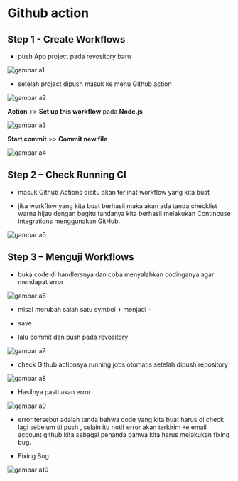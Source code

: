 # Github action

## Step 1 - Create Workflows

- push App project pada revository baru

![gambar a1](assets/a1.png)

- setelah project dipush masuk ke menu Github action

![gambar a2](assets/a2.png)

**Action** >> **Set up this workflow** pada **Node.js**

![gambar a3](assets/a3.png)

**Start commit** >> **Commit new file**

![gambar a4](assets/a4.png)

## Step 2 – Check Running CI

- masuk Github Actions disitu akan terlihat workflow yang kita buat

- jika workflow yang kita buat berhasil maka akan ada tanda checklist warna hijau dengan begitu tandanya kita berhasil melakukan Continouse integrations menggunakan GitHub.

![gambar a5](assets/a5.png)

## Step 3 – Menguji Workflows

- buka code di handlersnya dan coba menyalahkan codinganya agar mendapat error

![gambar a6](assets/a6.png)

- misal merubah salah satu symbol **+** menjadi **-**

- save

- lalu commit dan push pada revository

 ![gambar a7](assets/a7.png)

 - check Github actionsya running jobs otomatis setelah dipush repository

![gambar a8](assets/a8.png)

 - Hasilnya pasti akan error

![gambar a9](assets/a9.png)

 - error tersebut adalah tanda bahwa code yang kita buat harus di check lagi sebelum di push , selain itu notif error akan terkirim ke email account github kita sebagai penanda bahwa kita harus melakukan fixing bug.

 - Fixing Bug

 ![gambar a10](assets/a10.png)
